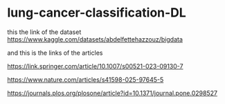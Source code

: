 # lung-cancer-classification-DL

this the link of the dataset
https://www.kaggle.com/datasets/abdelfettehazzouz/bigdata

and this is the links of the articles

https://link.springer.com/article/10.1007/s00521-023-09130-7

https://www.nature.com/articles/s41598-025-97645-5

https://journals.plos.org/plosone/article?id=10.1371/journal.pone.0298527
